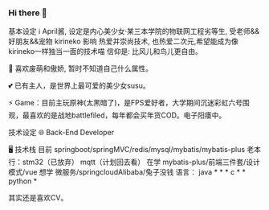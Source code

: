 ### Hi there 👋

<!--
**1152354885/1152354885** is a ✨ _special_ ✨ repository because its `README.md` (this file) appears on your GitHub profile.

Here are some ideas to get you started:

- 🔭 I’m currently working on ...
- 🌱 I’m currently learning ...
- 👯 I’m looking to collaborate on ...
- 🤔 I’m looking for help with ...
- 💬 Ask me about ...
- 📫 How to reach me: ...
- 😄 Pronouns: ...
- ⚡ Fun fact: ...
-->
基本设定
ℹ️ April酱, 设定是内心美少女·某三本学院的物联网工程劣等生, 受老师&&好朋友&&宠物 kirineko 影响 热爱并崇尚技术, 也热爱二次元,希望能成为像kirineko一样独当一面的技术喵 信仰是: 比风儿和鸟儿更自由。

🤩 喜欢废萌和傲娇, 暂时不知道自己什么属性。

💕 已有主人，是世界上最可爱的美少女susu。

⚡ Game：目前主玩原神(太黑暗了)，是FPS爱好者，大学期间沉迷彩虹六号围观，最喜欢的是战地battlefiled，每年都会买年货COD。电子阳痿中。

技术设定
🌐 Back-End  Developer

🖥 技术栈
目前 springboot/springMVC/redis/mysql/mybatis/mybatis-plus 老本行：stm32（已放弃） mqtt（计划回去看） 
在学 mybatis-plus/前端三件套/设计模式/vue
想学 微服务/springcloudAlibaba/兔子没钱
语言：
java         * * *
c            * *
python       *

其实还是喜欢CV。
